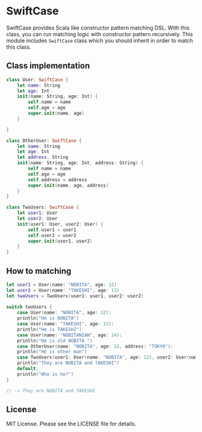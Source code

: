SwiftCase
===

SwiftCase provides Scala like constructor pattern matching DSL. With this class, you can run matching logic with constructor pattern recursively. This module includes `SwiftCase` class which you should inherit in order to match this class.

## Class implementation

```swift
class User: SwiftCase {
    let name: String
    let age: Int
    init(name: String, age: Int) {
        self.name = name
        self.age = age
        super.init(name, age)
    }

}

class OtherUser: SwiftCase {
    let name: String
    let age: Int
    let address: String
    init(name: String, age: Int, address: String) {
        self.name = name
        self.age = age
        self.address = address
        super.init(name, age, address)
    }
}

class TwoUsers: SwiftCase {
    let user1: User
    let user2: User
    init(user1: User, user2: User) {
        self.user1 = user1
        self.user2 = user2
        super.init(user1, user2)
    }
}
```

## How to matching

```swift
let user1 = User(name: "NOBITA", age: 12)
let user2 = User(name: "TAKESHI", age: 13)
let twoUsers = TwoUsers(user1: user1, user2: user2)
        
switch twoUsers {
    case User(name: "NOBITA", age: 12):
    println("He is NOBITA")
    case User(name: "TAKESHI", age: 13):
    println("He is TAKESHI")
    case User(name: "NOBITANIAN", age: 14):
    println("He is old NOBITA ")
	case OtherUser(name: "NOBITA", age: 12, address: "TOKYO"):
    println("He is other man")
    case TwoUsers(user1: User(name: "NOBITA", age: 12), user2: User(name: "TAKESHI", age: 13)):
    println("They are NOBITA and TAKESHI")
    default:
	println("Who is he?")
}

// -> They are NOBITA and TAKESHI
```


## License

MIT License. Please see the LICENSE file for details.
